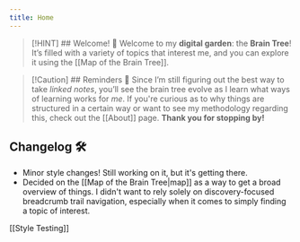 ```yaml
---
title: Home
---
```


> [!HINT] ## Welcome! 🪷
> Welcome to my **digital garden**: the **Brain Tree**! It’s filled with a variety of topics that interest me, and you can explore it using the [[Map of the Brain Tree]]. 


> [!Caution] ## Reminders 🙏
> Since I’m still figuring out the best way to take *linked notes*, you’ll see the brain tree evolve as I learn what ways of learning works for *me*. If you're curious as to why things are structured in a certain way or want to see my methodology regarding this, check out the [[About]] page. **Thank you for stopping by!**


## Changelog 🛠️
- Minor style changes! Still working on it, but it's getting there.
- Decided on the [[Map of the Brain Tree|map]] as a way to get a broad overview of things. I didn't want to rely solely on discovery-focused breadcrumb trail navigation, especially when it comes to simply finding a topic of interest. 

[[Style Testing]]